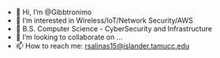 - 👋 Hi, I’m @Gibbtronimo
- 👀 I’m interested in Wireless/IoT/Network Security/AWS
- 🌱 B.S. Computer Science - CyberSecurity and Infrastructure
- 💞️ I’m looking to collaborate on ...
- 📫 How to reach me:
  rsalinas15@islander.tamucc.edu


<!---
Gibbtronimo/Gibbtronimo is a ✨ special ✨ repository because its `README.md` (this file) appears on your GitHub profile.
You can click the Preview link to take a look at your changes.
--->
